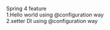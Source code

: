 Spring 4 feature <br /> 
1.Hello world using @configuration way <br />
2.setter DI using @configuration way <br />